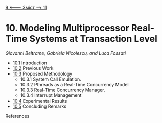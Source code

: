 [9 <--- ](9.md) [   Зміст   ](README.md) [--> 11](11.md)

# 10. Modeling Multiprocessor Real-Time Systems at Transaction Level

*Giovanni Beltrame, Gabriela* *Nicolescu, and Luca Fossati*

- [10.1](10_1.md)  Introduction 
- [10.2](10_2.md)  Previous Work 
- [10.3](10_3.md)  Proposed Methodology 
  - 10.3.1  System Call Emulation. 
  - 10.3.2  Pthreads as a Real-Time Concurrency Model 
  - 10.3.3  Real-Time Concurrency Manager. 
  - 10.3.4  Interrupt Management 
- [10.4](10_4.md)  Experimental Results 
- [10.5](10_5.md)  Concluding Remarks 

References 